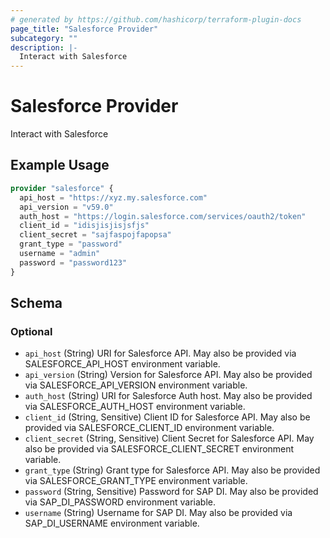 ```yaml
---
# generated by https://github.com/hashicorp/terraform-plugin-docs
page_title: "Salesforce Provider"
subcategory: ""
description: |-
  Interact with Salesforce
---
```


# Salesforce Provider

Interact with Salesforce

## Example Usage

```terraform
provider "salesforce" {
  api_host = "https://xyz.my.salesforce.com"
  api_version = "v59.0"
  auth_host = "https://login.salesforce.com/services/oauth2/token"
  client_id = "idisjisjisjsfjs"
  client_secret = "sajfaspojfapopsa"
  grant_type = "password"
  username = "admin"
  password = "password123"
}
```

<!-- schema generated by tfplugindocs -->
## Schema

### Optional

- `api_host` (String) URI for Salesforce API. May also be provided via SALESFORCE_API_HOST environment variable.
- `api_version` (String) Version for Salesforce API. May also be provided via SALESFORCE_API_VERSION environment variable.
- `auth_host` (String) URI for Salesforce Auth host. May also be provided via SALESFORCE_AUTH_HOST environment variable.
- `client_id` (String, Sensitive) Client ID for Salesforce API. May also be provided via SALESFORCE_CLIENT_ID environment variable.
- `client_secret` (String, Sensitive) Client Secret for Salesforce API. May also be provided via SALESFORCE_CLIENT_SECRET environment variable.
- `grant_type` (String) Grant type for Salesforce API. May also be provided via SALESFORCE_GRANT_TYPE environment variable.
- `password` (String, Sensitive) Password for SAP DI. May also be provided via SAP_DI_PASSWORD environment variable.
- `username` (String) Username for SAP DI. May also be provided via SAP_DI_USERNAME environment variable.
